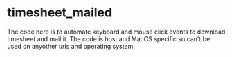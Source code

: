 # timesheet_mailed
The code here is to automate keyboard and mouse click events to download timesheet and mail it.
The code is host and MacOS specific so can't be used on anyother urls and operating system.
